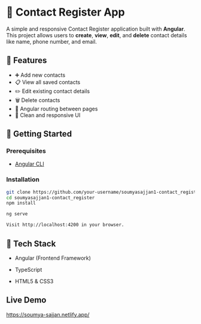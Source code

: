 # 📇 Contact Register App

A simple and responsive Contact Register application built with **Angular**. This project allows users to **create**, **view**, **edit**, and **delete** contact details like name, phone number, and email.

## 🔧 Features

- ➕ Add new contacts
- 📋 View all saved contacts
- ✏️ Edit existing contact details
- 🗑️ Delete contacts
- 🔀 Angular routing between pages
- 🎨 Clean and responsive UI


## 🚀 Getting Started

### Prerequisites

- [Angular CLI](https://angular.io/cli)

### Installation

```bash
git clone https://github.com/your-username/soumyasajjan1-contact_register.git
cd soumyasajjan1-contact_register
npm install

ng serve

Visit http://localhost:4200 in your browser.
```

## 📌 Tech Stack
- Angular (Frontend Framework)

- TypeScript

- HTML5 & CSS3

## Live Demo 

https://soumya-sajjan.netlify.app/
